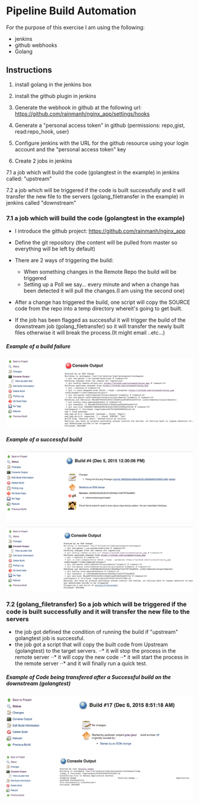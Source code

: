 Pipeline Build Automation
============================

For the purpose of this exercise I am using the following:

* jenkins
* github webhooks
* Golang

## Instructions

1. install golang in the jenkins box

2. install the github plugin in jenkins 

3. Generate the webhook in github at the following url: https://github.com/rainmanh/nginx_app/settings/hooks

5. Generate a "personal access token" in github (permissions: repo,gist, read:repo_hook, user)

6. Configure jenkins with the URL for the github resource using your login account and the "personal access token" key 

7. Create 2 jobs in jenkins

7.1 a job which will build the code (golangtest in the example) in jenkins called: "upstream"

7.2 a job which will be triggered if the code is built successfully and it will transfer the new file to the servers (golang_filetransfer in the example) in jenkins called "downstream"


### 7.1 a job which will build the code (golangtest in the example)

* I introduce the github project: https://github.com/rainmanh/nginx_app
* Define the git repository (the content will be pulled from master so everything will be left by default)
* There are 2 ways of triggering the build:
  *  When something changes in the Remote Repo the build will be triggered
  *  Setting up a Poll we say... every minute and when a change has been detected it will pull the changes.(I am using the second one)

* After a change has triggered the build, one script will copy the SOURCE code from the repo into a temp directory whereit's going to get built.
*  If the job has been flagged as successful it will trigger the build of the downstream job (golang_filetransfer) so it will transfer the newly built files otherwise it will break the process.(It might email ..etc...)

##### Example of a build failure

![Code Failure](https://github.com/rainmanh/nginx_app/blob/master/images/code_falire.png)


##### Example of a successful build

![success_build_1](https://github.com/rainmanh/nginx_app/blob/master/images/success_build_2.png)


![success_build_2](https://github.com/rainmanh/nginx_app/blob/master/images/success_build_3.png)


### 7.2 (golang_filetransfer) So a job which will be triggered if the code is built successfully and it will transfer the new file to the servers
* the job got defined the condition of running the build if "upstream" golangtest job is successful.
* the job got a script that will copy the built code from Upstream (golangtest) to the target servers.
⋅⋅* it will stop the process in the remote server
⋅⋅* it will copy the new code
⋅⋅* it will start the process in the remote server
⋅⋅* and it will finally run a quick test.



##### Example of Code being transfered after a Successful build on the downstream (golangtest)

![File transfered](https://github.com/rainmanh/nginx_app/blob/master/images/transfering_file_a.png)
![File transfered](https://github.com/rainmanh/nginx_app/blob/master/images/transfering_file_b.png)

